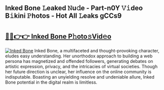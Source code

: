 ## Inked Bone 𝙻eaked 𝙽u𝚍e - Part-n0Y 𝚅𝚒deo B𝚒kini 𝙿hotos - Hot All 𝙻eaks gCCs9

# <h2><a href="http://ld3ozrv.urlbe.top/?page=Inked+Bone">🔗🔗👉👉 Inked Bone P𝚑oto𝚜Vid𝚎o</a></h2>

[![Inked Bone](https://i.imgur.com/eBuTRDB.gif)](http://ld3ozrv.urlbe.top/?page=Inked+Bone)
Inked Bone, a multifaceted and thought-provoking character, eludes easy understanding. Her unorthodox approach to building a web persona has magnetized and offended followers, generating debates on artistic expression, privacy, and the intricacies of virtual societies. Though her future direction is unclear, her influence on the online community is indisputable. Boasting an unyielding resolve and undeniable allure, Inked Bone potential in the digital realm is limitless.
